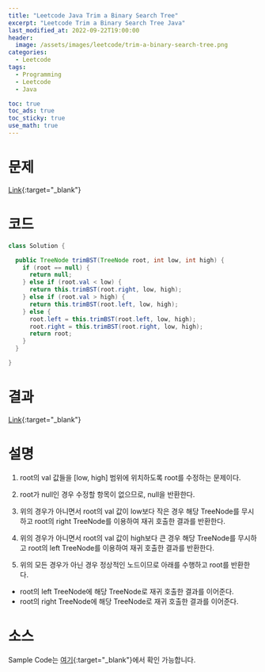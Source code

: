 ```yaml
---
title: "Leetcode Java Trim a Binary Search Tree"
excerpt: "Leetcode Trim a Binary Search Tree Java"
last_modified_at: 2022-09-22T19:00:00
header:
  image: /assets/images/leetcode/trim-a-binary-search-tree.png
categories:
  - Leetcode
tags:
  - Programming
  - Leetcode
  - Java

toc: true
toc_ads: true
toc_sticky: true
use_math: true
---
```

# 문제
[Link](https://leetcode.com/problems/trim-a-binary-search-tree){:target="_blank"}

# 코드
```java
class Solution {

  public TreeNode trimBST(TreeNode root, int low, int high) {
    if (root == null) {
      return null;
    } else if (root.val < low) {
      return this.trimBST(root.right, low, high);
    } else if (root.val > high) {
      return this.trimBST(root.left, low, high);
    } else {
      root.left = this.trimBST(root.left, low, high);
      root.right = this.trimBST(root.right, low, high);
      return root;
    }
  }

}
```

# 결과
[Link](https://leetcode.com/submissions/detail/805989501/){:target="_blank"}

# 설명
1. root의 val 값들을 [low, high] 범위에 위치하도록 root를 수정하는 문제이다.

2. root가 null인 경우 수정할 항목이 없으므로, null을 반환한다.

3. 위의 경우가 아니면서 root의 val 값이 low보다 작은 경우 해당 TreeNode를 무시하고 root의 right TreeNode를 이용하여 재귀 호출한 결과를 반환한다.

4. 위의 경우가 아니면서 root의 val 값이 high보다 큰 경우 해당 TreeNode를 무시하고 root의 left TreeNode를 이용하여 재귀 호출한 결과를 반환한다.

5. 위의 모든 경우가 아닌 경우 정상적인 노드이므로 아래를 수행하고 root를 반환한다.
- root의 left TreeNode에 해당 TreeNode로 재귀 호출한 결과를 이어준다.
- root의 right TreeNode에 해당 TreeNode로 재귀 호출한 결과를 이어준다.

# 소스
Sample Code는 [여기](https://github.com/GracefulSoul/leetcode/blob/master/src/main/java/gracefulsoul/problems/TrimABinarySearchTree.java){:target="_blank"}에서 확인 가능합니다.